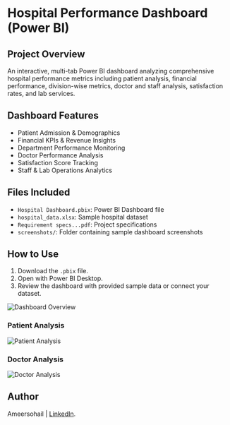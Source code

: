 # Hospital Performance Dashboard (Power BI)

## Project Overview
An interactive, multi-tab Power BI dashboard analyzing comprehensive hospital performance metrics including patient analysis, financial performance, division-wise metrics, doctor and staff analysis, satisfaction rates, and lab services. 

## Dashboard Features
- Patient Admission & Demographics
- Financial KPIs & Revenue Insights
- Department Performance Monitoring
- Doctor Performance Analysis
- Satisfaction Score Tracking
- Staff & Lab Operations Analytics

## Files Included
- `Hospital Dashboard.pbix`: Power BI Dashboard file
- `hospital_data.xlsx`: Sample hospital dataset
- `Requirement specs...pdf`: Project specifications
- `screenshots/`: Folder containing sample dashboard screenshots

## How to Use
1. Download the `.pbix` file.
2. Open with Power BI Desktop.
3. Review the dashboard with provided sample data or connect your dataset.

![Dashboard Overview](./dashboard%20overview.png)

### Patient Analysis  
![Patient Analysis](./patient%20analysis.png)

### Doctor Analysis  
![Doctor Analysis](.Doctor%20Analysis.png)

## Author
Ameersohail | [LinkedIn](https://www.linkedin.com/in/ameersohail-mahut-4a374420b/).
